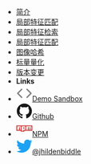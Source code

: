 <!-- markdownlint-disable-next-line first-line-heading -->
- [简介](introduction)
- [局部特征匹配](options)
- [局部特征检索](themes)
- [局部特征匹配](customization)
- [图像哈希](markdown)
- [标量量化](scale_quantization)
- [版本变更](changelog)
- **Links**
- [![Code](assets/img/code.svg)Demo Sandbox](https://codesandbox.io/s/xv36w4695o)
- [![Github](assets/img/github.svg)Github](https://github.com/willard-yuan/cvtk)
- [![NPM](assets/img/npm.svg)NPM](https://www.npmjs.com/package/docsify-themeable)
- [![Twitter](assets/img/twitter.svg)@jhildenbiddle](http://twitter.com/jhildenbiddle)
